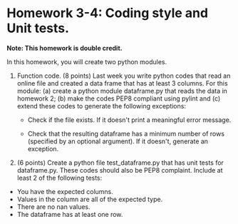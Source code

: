# Homework 3-4: Coding style and Unit tests.

**Note: This homework is double credit.**

In this homework, you will create two python modules.

1. Function code. (8 points) Last week you write python codes that read an online file and created a data frame that has at least 3 columns. For this module: (a) create a python module dataframe.py that reads the data in homework 2; (b) make the codes PEP8 compliant using pylint and (c) extend these codes to generate the following exceptions:

   - Check if the file exists. If it doesn't print a meaningful error message.
  
   - Check that the resulting dataframe has a minimum number of rows (specified by an optional argument). If it doesn't, generate an exception.

1. (6 points) Create a python file test_dataframe.py that has unit tests for dataframe.py. These codes should also be PEP8 complaint. Include at least 2 of the following tests:

  - You have the expected columns.
  - Values in the column are all of the expected type.
  - There are no nan values.
  - The dataframe has at least one row.
